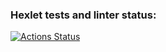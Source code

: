### Hexlet tests and linter status:
[![Actions Status](https://github.com/yAmsky1/python-project-lvl2/workflows/hexlet-check/badge.svg)](https://github.com/yAmsky1/python-project-lvl2/actions)